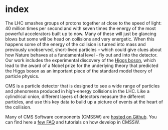 # index

The LHC smashes groups of protons together at close to the speed of light: 40 million times per second and with seven times the energy of the most powerful accelerators built up to now. Many of these will just be glancing blows but some will be head on collisions and very energetic. When this happens some of the energy of the collision is turned into mass and previously unobserved, short-lived particles – which could give clues about how Nature behaves at a fundamental level - fly out and into the detector. Our work includes the experimental discovery of the [Higgs boson](http://home.cern/topics/higgs-boson), which lead to the award of a Nobel prize for the underlying theory that predicted the Higgs boson as an important piece of the standard model theory of particle physics.

CMS is a particle detector that is designed to see a wide range of particles and phenomena produced in high-energy collisions in the LHC. Like a cylindrical onion, different layers of detectors measure the different particles, and use this key data to build up a picture of events at the heart of the collision.

Many of CMS Software components \(CMSSW\) are [hosted on Github](https://github.com/cms-sw). You can find here a [few FAQ](https://github.com/cms-sw/cmssdt-wiki/tree/5f65d2b908feff590dc3bd7f02a8335b478c31db/old/faq.html) and tutorials on how develop in CMSSW.


